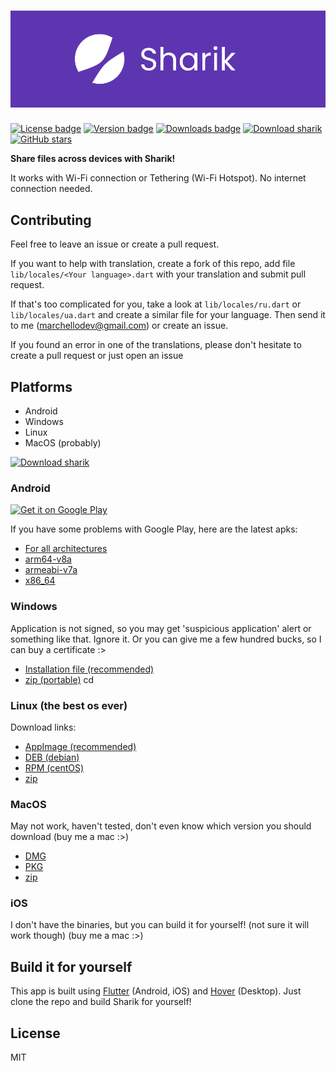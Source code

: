 # ![App logo](media/banner.png)
[![License badge](https://img.shields.io/github/license/marchellodev/sharik)](https://github.com/marchellodev/sharik/blob/master/LICENSE)
[![Version badge](https://img.shields.io/github/v/release/marchellodev/sharik)](https://github.com/marchellodev/sharik/releases)
[![Downloads badge](https://img.shields.io/github/downloads/marchellodev/sharik/total)](https://github.com/marchellodev/sharik/releases)
[![Download sharik](https://img.shields.io/sourceforge/dt/sharik.svg)](https://sourceforge.net/projects/sharik/files/latest/download)
[![GitHub stars](https://img.shields.io/github/stars/marchellodev/sharik?style=social)](https://github.com/marchellodev/sharik/stargazers)

**Share files across devices with Sharik!**

It works with Wi-Fi connection or Tethering (Wi-Fi Hotspot). No internet connection needed.

## Contributing
Feel free to leave an issue or create a pull request.

If you want to help with translation, create a fork of this repo, add file `lib/locales/<Your language>.dart` with your translation and submit pull request.

If that's too complicated for you, take a look at `lib/locales/ru.dart` or `lib/locales/ua.dart` and create a similar file for your language. Then send it to me ([marchellodev@gmail.com](mailto:marchellodev@gmail.com)) or create an issue.

If you found an error in one of the translations, please don't hesitate to create a pull request or just open an issue

## Platforms
- Android
- Windows
- Linux
- MacOS (probably)

[![Download sharik](https://a.fsdn.com/con/app/sf-download-button)](https://sourceforge.net/projects/sharik/files/v2.2/)
### Android
<a href='https://play.google.com/store/apps/details?id=dev.marchello.sharik&pcampaignid=pcampaignidMKT-Other-global-all-co-prtnr-py-PartBadge-Mar2515-1'><img alt='Get it on Google Play' src='https://play.google.com/intl/en_us/badges/static/images/badges/en_badge_web_generic.png' width="200"/></a>

If you have some problems with Google Play, here are the latest apks:
- [For all architectures](https://github.com/marchellodev/sharik/releases/download/v2.2/sharik_v2.2_android.apk)
- [arm64-v8a](https://github.com/marchellodev/sharik/releases/download/v2.2/sharik_v2.2_android_arm64_v8a.apk)
- [armeabi-v7a](https://github.com/marchellodev/sharik/releases/download/v2.2/sharik_v2.2_android_armeabi_v7a.apk)
- [x86_64](https://github.com/marchellodev/sharik/releases/download/v2.2/sharik_v2.2_android_x86_64.apk)


### Windows
Application is not signed, so you may get 'suspicious application' alert or something like that. Ignore it. Or you can give me a few hundred bucks, so I can buy a certificate :>

- [Installation file (recommended)](https://github.com/marchellodev/sharik/releases/download/v2.2/sharik_v2.2_windows.msi)
- [zip (portable)](https://github.com/marchellodev/sharik/releases/download/v2.2/sharik_v2.2_windows.zip)
cd 


### Linux (the best os ever)
Download links:
- [AppImage (recommended)](https://github.com/marchellodev/sharik/releases/download/v2.2/sharik_v2.2_linux.AppImage)
- [DEB (debian)](https://github.com/marchellodev/sharik/releases/download/v2.2/sharik_v2.2_linux.deb)
- [RPM (centOS)](https://github.com/marchellodev/sharik/releases/download/v2.2/sharik_v2.2_linux.rpm)
- [zip](https://github.com/marchellodev/sharik/releases/download/v2.2/sharik_v2.2_linux.zip)


### MacOS
May not work, haven't tested, don't even know which version you should download (buy me a mac :>)

- [DMG](https://github.com/marchellodev/sharik/releases/download/v2.2/sharik_v2.2_darwin.dmg)
- [PKG](https://github.com/marchellodev/sharik/releases/download/v2.2/sharik_v2.2_darwin.pkg)
- [zip](https://github.com/marchellodev/sharik/releases/download/v2.2/sharik_v2.2_darwin.zip)

### iOS
I don't have the binaries, but you can build it for yourself! (not sure it will work though) (buy me a mac :>)


## Build it for yourself
This app is built using [Flutter](https://flutter.dev) (Android, iOS) and [Hover](https://hover.build) (Desktop). Just clone the repo and build Sharik for yourself!

## License
MIT